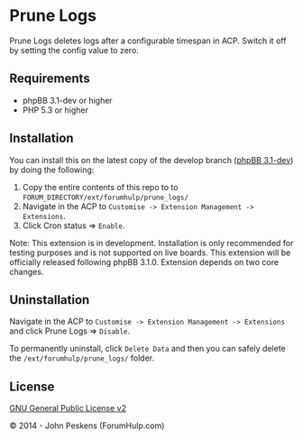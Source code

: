 Prune Logs
===========

Prune Logs deletes logs after a configurable timespan in ACP. Switch it off by setting the config value to zero.

## Requirements
* phpBB 3.1-dev or higher
* PHP 5.3 or higher

## Installation
You can install this on the latest copy of the develop branch ([phpBB 3.1-dev](https://github.com/phpbb/phpbb3)) by doing the following:

1. Copy the entire contents of this repo to to `FORUM_DIRECTORY/ext/forumhulp/prune_logs/`
2. Navigate in the ACP to `Customise -> Extension Management -> Extensions`.
3. Click Cron status => `Enable`.

Note: This extension is in development. Installation is only recommended for testing purposes and is not supported on live boards. This extension will be officially released following phpBB 3.1.0. Extension depends on two core changes.

## Uninstallation
Navigate in the ACP to `Customise -> Extension Management -> Extensions` and click Prune Logs => `Disable`.

To permanently uninstall, click `Delete Data` and then you can safely delete the `/ext/forumhulp/prune_logs/` folder.

## License
[GNU General Public License v2](http://opensource.org/licenses/GPL-2.0)

© 2014 - John Peskens (ForumHulp.com)